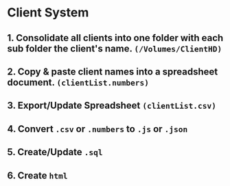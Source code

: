 # Client System

## 1. Consolidate all clients into one folder with each sub folder the client's name. `(/Volumes/ClientHD)`

## 2. Copy & paste client names into a spreadsheet document. `(clientList.numbers)`

## 3. Export/Update Spreadsheet `(clientList.csv)`

## 4. Convert `.csv` or `.numbers` to `.js` or `.json`

## 5. Create/Update `.sql`

## 6. Create `html`
